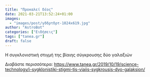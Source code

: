 ```yaml
---
title: "Προκαλεί δέος"
date: 2021-03-21T13:52:24+01:00
images:
  - "images/post/γδδρτδρτ-1024x619.jpg"
author: "AstroBot"
categories: ["Ειδήσεις"]
tags: ["tanea.gr"]
draft: false
---
```


Η συγκλονιστική στιγμή της βίαιης σύγκρουσης δύο γαλαξιών

Διαβάστε περισσότερα: https://www.tanea.gr/2019/10/19/science-technology/i-sygklonistiki-stigmi-tis-viaiis-sygkrousis-dyo-galaksion/
